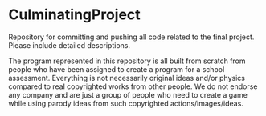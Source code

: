 # CulminatingProject
Repository for committing and pushing all code related to the final project. Please include detailed descriptions. 

The program represented in this repository is all built from scratch from people who have been assigned
to create a program for a school assessment. Everything is not necessarily original ideas and/or physics
compared to real copyrighted works from other people. We do not endorse any company and are just a group
of people who need to create a game while using parody ideas from such copyrighted actions/images/ideas. 
